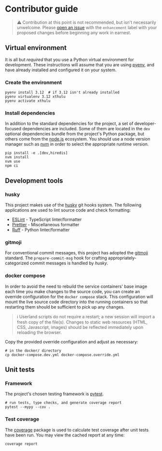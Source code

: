 # Contributor guide

> ⚠️ Contribution at this point is not recommended, but isn't necessarily
> unwelcome. Please [open an issue][] with the `enhancement` label with your
> proposed changes before beginning any work in earnest.

## Virtual environment

It is all but _required_ that you use a Python virtual environment for
development. These instructions will assume that you are using [pyenv][], and
have already installed and configured it on your system.

### Create the environment

```shell
pyenv install 3.12  # if 3.12 isn't already installed
pyenv virtualenv 3.12 xthulu
pyenv activate xthulu
```

### Install dependencies

In addition to the standard dependencies for the project, a set of
developer-focused dependencies are included. Some of them are located in the
`dev` optional dependencies bundle from the project's Python package, but others
come from the [node.js][] ecosystem. You should use a node version manager such
as [nvm][] in order to select the appropriate runtime version.

```shell
pip install -e .[dev,hiredis]
nvm install
nvm use
npm ci
```

## Development tools

### husky

This project makes use of the [husky][] git hooks system. The following
applications are used to lint source code and check formatting:

- [ESLint][] - TypeScript linter/formatter
- [Prettier][] - Miscellaneous formatter
- [Ruff][] - Python linter/formatter

### gitmoji

For conventional commit messages, this project has adopted the [gitmoji][]
standard. The `prepare-commit-msg` hook for crafting appropriately-categorized
commit messages is handled by _husky_.

### docker compose

In order to avoid the need to rebuild the service containers' base image each
time you make changes to the source code, you can create an override
configuration for the `docker compose` stack. This configuration will mount the
live source code directory into the running containers so that restarting them
should be sufficient to pick up any changes.

> ℹ️ Userland scripts do not require a restart; a new session will import a
> fresh copy of the file(s). Changes to static web resources (HTML, CSS,
> Javascript, images) should be reflected immediately upon reloading the
> browser.

Copy the provided override configuration and adjust as necessary:

```shell
# in the docker/ directory
cp docker-compose.dev.yml docker-compose.override.yml
```

## Unit tests

### Framework

The project's chosen testing framework is [pytest][].

```shell
# run tests, type checks, and generate coverage report
pytest --mypy --cov .
```

### Test coverage

The [coverage][] package is used to calculate test coverage after unit tests
have been run. You may view the cached report at any time:

```shell
coverage report
```

[coverage]: https://coverage.readthedocs.io/en/latest
[eslint]: https://eslint.org
[gitmoji]: https://gitmoji.dev
[husky]: https://typicode.github.io/husky
[node.js]: https://nodejs.org
[nvm]: https://github.com/nvm-sh/nvm
[open an issue]: https://github.com/haliphax/xthulu/issues/new?labels=enhancement&title=Proposal:%20
[prettier]: https://prettier.io
[pyenv]: https://github.com/pyenv/pyenv
[pytest]: https://pytest.org
[ruff]: https://beta.ruff.rs/docs
